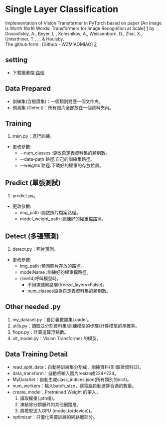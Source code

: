 ﻿# Single Layer Classification
Implementation of Vision Transformer in PyTorch based on paper [An Image is Worth 16x16 Words: Transformers for Image Recognition at Scale] [1] by Dosovitskiy, A., Beyer, L., Kolesnikov, A., Weissenborn, D., Zhai, X., Unterthiner, T., ... & Houlsby.  
The github form : [Github - WZMIAOMIAO] [2]

## setting
- 下載權重檔:[路徑]

## Data Prepared
- 訓練集(含驗證集)：一個類別對應一個文件夾。
- 預測集 (Detect)：所有照片全部放在一個資料夾內。

## Training 
1. train.py：進行訓練。
- 更改參數:
    - --num_classes :更改自定義資料集的類別數。
    - --data-path 路徑:自己的訓練集路徑。
    - --weights 路徑:下載好的權重的存放位置。

## Predict (單張測試)
1. predict.py。
- 更改參數:
    - img_path :開啟照片檔案路徑。
    - model_weight_path :訓練好的權重檔路徑。

## Detect (多張預測)
1. detect.py：照片預測。
- 更改參數:
    - img_path :預測照片存放的路徑。
    - modelName :訓練好的權重檔路徑。
    - (line14)呼叫模型時，
        - 不用凍結網路層(freeze_layers=False)。
        - num_classes設為自定義資料集的類別數。

## Other needed .py
1. my_dataset.py：自訂義數據集Loader。
2. utils.py：讀取並分割資料集/訓練模型的步驟/計算模型的準確率。
3. flops.py：計算運算浮點數。
4. vit_model.py：Vision Transformer 的模型。

## Data Training Detail
- read_split_data：自動將訓練集分割成，訓練資料(8):驗證資料(2)。
- data_transform：自動將輸入圖片resize成224*224。
- MyDataSet：自動生成class_indices.json(所有類別的dict)。
- num_workers：輸入batch_size，讓電腦自動運算合適的數量。
- create_model：Pretrained Weight 的帶入，
    1. 讀取權重(.pth檔)。
    2. 凍結除分類層外的其他網路層。
    3. 將模型送入GPU (model.to(device))。
- optimizer：只優化需要訓練的網路層部分。

[1]: https://arxiv.org/abs/2010.11929 "Deep Residual Learning for Image Recognition"
[2]: https://github.com/WZMIAOMIAO/deep-learning-for-image-processing/blob/master/pytorch_classification/vision_transformer/README.mdr "Github - WZMIAOMIAO"
[路徑]: https://github.com/rwightman/pytorch-image-models/releases/download/v0.1-vitjx/jx_vit_base_patch16_224_in21k-e5005f0a.pth
